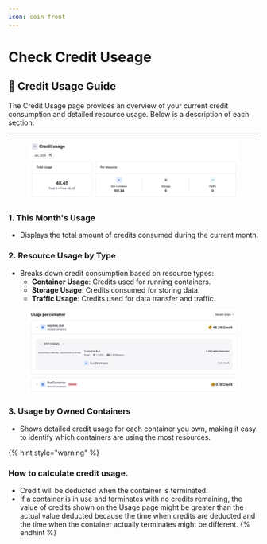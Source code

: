 ```yaml
---
icon: coin-front
---
```


# Check Credit Useage



## 📘 **Credit Usage Guide**

The Credit Usage page provides an overview of your current credit consumption and detailed resource usage. Below is a description of each section:

***

<figure><img src="../../.gitbook/assets/image (3) (1) (1).png" alt=""><figcaption></figcaption></figure>

### **1. This Month's Usage**

* Displays the total amount of credits consumed during the current month.

### **2. Resource Usage by Type**

* Breaks down credit consumption based on resource types:
  * **Container Usage**: Credits used for running containers.
  * **Storage Usage**: Credits consumed for storing data.
  * **Traffic Usage**: Credits used for data transfer and traffic.

<figure><img src="../../.gitbook/assets/image (2) (1) (1) (1).png" alt=""><figcaption></figcaption></figure>

### **3. Usage by Owned Containers**

* Shows detailed credit usage for each container you own, making it easy to identify which containers are using the most resources.

{% hint style="warning" %}
### How to calculate credit usage.

* Credit will be deducted when the container is terminated.
* If a container is in use and terminates with no credits remaining, the value of credits shown on the Usage page might be greater than the actual value deducted because the time when credits are deducted and the time when the container actually terminates might be different.
{% endhint %}
